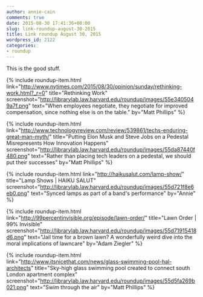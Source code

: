 ```yaml
---
author: annie-cain
comments: true
date: 2015-08-30 17:41:36+00:00
slug: link-roundup-august-30-2015
title: Link roundup August 30, 2015
wordpress_id: 2122
categories:
- roundup
---
```


This is the good stuff.

{% include roundup-item.html
  link="http://www.nytimes.com/2015/08/30/opinion/sunday/rethinking-work.html?_r=0"
  title="Rethinking Work"
  screenshot="http://librarylab.law.harvard.edu/roundup/images/55e3405049a7f.png"
  text="When employees negotiate, they negotiate for improved compensation, since nothing else is on the table."
  by="Matt Phillips"
%}

{% include roundup-item.html
  link="http://www.technologyreview.com/review/539861/techs-enduring-great-man-myth/"
  title="Putting Elon Musk and Steve Jobs on a Pedestal Misrepresents How Innovation Happens"
  screenshot="http://librarylab.law.harvard.edu/roundup/images/55da87440f480.png"
  text="Rather than placing tech leaders on a pedestal, we should put their successes"
  by="Matt Phillips"
%}

{% include roundup-item.html
  link="http://haikusalut.com/lamp-show/"
  title="Lamp Shows | HAIKU SALUT"
  screenshot="http://librarylab.law.harvard.edu/roundup/images/55d721f8e6eb0.png"
  text="Synced lamps as part of a band's performance"
  by="Annie"
%}

{% include roundup-item.html
  link="http://99percentinvisible.org/episode/lawn-order/"
  title="Lawn Order | 99% Invisible"
  screenshot="http://librarylab.law.harvard.edu/roundup/images/55d71915418d6.png"
  text="Jail time for a brown lawn? A wonderfully weird dive into the moral implications of lawncare"
  by="Adam Ziegler"
%}

{% include roundup-item.html
  link="http://www.itsnicethat.com/news/glass-swimming-pool-hal-architects"
  title="Sky-high glass swimming pool created to connect south London apartment complex"
  screenshot="http://librarylab.law.harvard.edu/roundup/images/55d5fa269b021.png"
  text="Swim through the air"
  by="Matt Phillips"
%}
